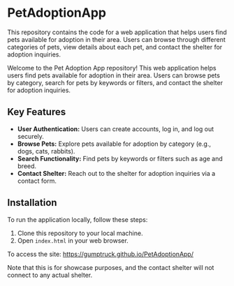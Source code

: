 # PetAdoptionApp
This repository contains the code for a web application that helps users find pets available for adoption in their area. Users can browse through different categories of pets, view details about each pet, and contact the shelter for adoption inquiries.

Welcome to the Pet Adoption App repository! This web application helps users find pets available for adoption in their area. Users can browse pets by category, search for pets by keywords or filters, and contact the shelter for adoption inquiries.

## Key Features
- **User Authentication:** Users can create accounts, log in, and log out securely.
- **Browse Pets:** Explore pets available for adoption by category (e.g., dogs, cats, rabbits).
- **Search Functionality:** Find pets by keywords or filters such as age and breed.
- **Contact Shelter:** Reach out to the shelter for adoption inquiries via a contact form.

## Installation
To run the application locally, follow these steps:
1. Clone this repository to your local machine.
2. Open `index.html` in your web browser.

To access the site: https://gumptruck.github.io/PetAdoptionApp/

Note that this is for showcase purposes, and the contact shelter will not connect to any actual shelter. 
